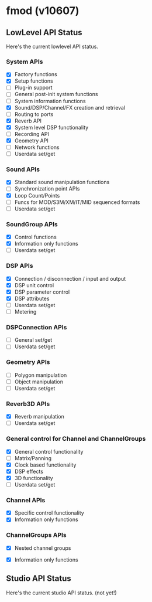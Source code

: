 # fmod (v10607)

## LowLevel API Status

Here's the current lowlevel API status.

### System APIs

- [x] Factory functions
- [x] Setup functions
- [ ] Plug-in support
- [ ] General post-init system functions
- [ ] System information functions
- [x] Sound/DSP/Channel/FX creation and retrieval
- [ ] Routing to ports
- [x] Reverb API
- [x] System level DSP functionality
- [ ] Recording API
- [x] Geometry API
- [ ] Network functions
- [ ] Userdata set/get

### Sound APIs

- [x] Standard sound manipulation functions
- [ ] Synchronization point APIs
- [x] Loop Count/Points
- [ ] Funcs for MOD/S3M/XM/IT/MID sequenced formats
- [ ] Userdata set/get

### SoundGroup APIs

- [x] Control functions
- [x] Information only functions
- [ ] Userdata set/get

### DSP APIs

- [x] Connection / disconnection / input and output
- [x] DSP unit control
- [x] DSP parameter control
- [x] DSP attributes
- [ ] Userdata set/get
- [ ] Metering

### DSPConnection APIs

- [ ] General set/get
- [ ] Userdata set/get

### Geometry APIs

- [ ] Polygon manipulation
- [ ] Object manipulation
- [ ] Userdata set/get

### Reverb3D APIs

- [x] Reverb manipulation
- [ ] Userdata set/get

### General control for Channel and ChannelGroups

- [x] General control functionality
- [ ] Matrix/Panning
- [x] Clock based functionality
- [x] DSP effects
- [x] 3D functionality
- [ ] Userdata set/get

### Channel APIs

- [x] Specific control functionality
- [x] Information only functions

### ChannelGroups APIs

- [x] Nested channel groups
- [x] Information only functions


## Studio API Status

Here's the current studio API status. (not yet!)
